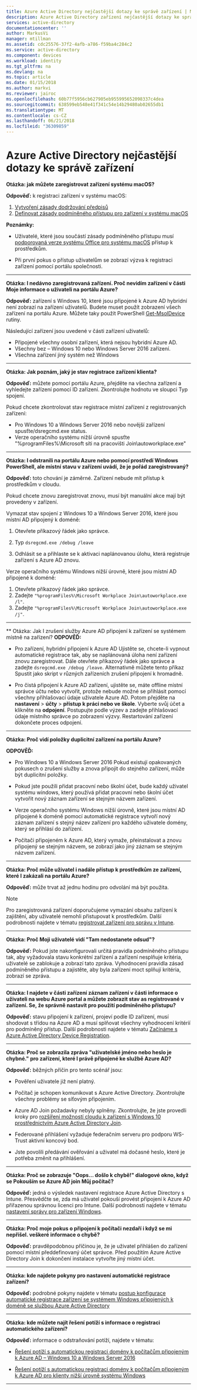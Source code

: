 ```yaml
---
title: Azure Active Directory nejčastější dotazy ke správě zařízení | Microsoft Docs
description: Azure Active Directory zařízení nejčastější dotazy ke správě.
services: active-directory
documentationcenter: ''
author: MarkusVi
manager: mtillman
ms.assetid: cdc25576-37f2-4afb-a786-f59ba4c284c2
ms.service: active-directory
ms.component: devices
ms.workload: identity
ms.tgt_pltfrm: na
ms.devlang: na
ms.topic: article
ms.date: 01/15/2018
ms.author: markvi
ms.reviewer: jairoc
ms.openlocfilehash: 60b77f5956cb627905eb955995652098337c4dea
ms.sourcegitcommit: 638599eb548e41f341c54e14b29480ab02655db1
ms.translationtype: MT
ms.contentlocale: cs-CZ
ms.lasthandoff: 06/21/2018
ms.locfileid: "36309859"
---
```

# <a name="azure-active-directory-device-management-faq"></a>Azure Active Directory nejčastější dotazy ke správě zařízení



**Otázka: jak můžete zaregistrovat zařízení systému macOS?**

**Odpověď:** k registraci zařízení v systému macOS:

1.  [Vytvoření zásady dodržování předpisů](https://docs.microsoft.com/intune/compliance-policy-create-mac-os)
2.  [Definovat zásady podmíněného přístupu pro zařízení v systému macOS](active-directory-conditional-access-azure-portal.md) 

**Poznámky:**

- Uživatelé, které jsou součástí zásady podmíněného přístupu musí [podporovaná verze systému Office pro systému macOS](active-directory-conditional-access-technical-reference.md#client-apps-condition) přístup k prostředkům. 

- Při první pokus o přístup uživatelům se zobrazí výzva k registraci zařízení pomocí portálu společnosti.

---

**Otázka: I nedávno zaregistrovaná zařízení. Proč nevidím zařízení v části Moje informace o uživateli na portálu Azure?**

**Odpověď:** zařízení s Windows 10, které jsou připojené k Azure AD hybridní není zobrazí na zařízení uživatelů.
Budete muset použít zobrazení všech zařízení na portálu Azure. Můžete taky použít PowerShell [Get-MsolDevice](/powershell/module/msonline/get-msoldevice?view=azureadps-1.0) rutiny.

Následující zařízení jsou uvedené v části zařízení uživatelů:

- Připojené všechny osobní zařízení, která nejsou hybridní Azure AD. 
- Všechny bez – Windows 10 nebo Windows Server 2016 zařízení.
- Všechna zařízení jiný systém než Windows 

--- 

**Otázka: Jak poznám, jaký je stav registrace zařízení klienta?**

**Odpověď:** můžete pomocí portálu Azure, přejděte na všechna zařízení a vyhledejte zařízení pomocí ID zařízení. Zkontrolujte hodnotu ve sloupci Typ spojení.

Pokud chcete zkontrolovat stav registrace místní zařízení z registrovaných zařízení:

- Pro Windows 10 a Windows Server 2016 nebo novější zařízení spusťte/dsregcmd.exe status.
- Verze operačního systému nižší úrovně spusťte "%programFiles%\Microsoft síti na pracovišti Join\autoworkplace.exe"

---

**Otázka: I odstranili na portálu Azure nebo pomocí prostředí Windows PowerShell, ale místní stavu v zařízení uvádí, že je pořád zaregistrovaný?**

**Odpověď:** toto chování je záměrné. Zařízení nebude mít přístup k prostředkům v cloudu. 

Pokud chcete znovu zaregistrovat znovu, musí být manuální akce mají být provedeny v zařízení. 

Vymazat stav spojení z Windows 10 a Windows Server 2016, které jsou místní AD připojený k doméně:

1.  Otevřete příkazový řádek jako správce.

2.  Typ `dsregcmd.exe /debug /leave`

3.  Odhlásit se a přihlaste se k aktivaci naplánovanou úlohu, která registruje zařízení s Azure AD znovu. 

Verze operačního systému Windows nižší úrovně, které jsou místní AD připojené k doméně:

1.  Otevřete příkazový řádek jako správce.
2.  Zadejte `"%programFiles%\Microsoft Workplace Join\autoworkplace.exe /l"`.
3.  Zadejte `"%programFiles%\Microsoft Workplace Join\autoworkplace.exe /j"`.

---
** Otázka: Jak I zrušení služby Azure AD připojení k zařízení se systémem místně na zařízení?
**ODPOVĚĎ:** 
- Pro zařízení, hybridní připojení k Azure AD Ujistěte se, chcete-li vypnout automatické registrace tak, aby se naplánovaná úloha není zařízení znovu zaregistrovat. Dále otevřete příkazový řádek jako správce a zadejte `dsregcmd.exe /debug /leave`. Alternativně můžete tento příkaz Spustit jako skript v různých zařízeních zrušení připojení k hromadně.

- Pro čistá připojení k Azure AD zařízení, ujistěte se, máte offline místní správce účtu nebo vytvořit, protože nebude možné se přihlásit pomocí všechny přihlašovací údaje uživatele Azure AD. Potom přejděte na **nastavení** > **účty** > **přístup k práci nebo ve škole**. Vyberte svůj účet a klikněte na **odpojení**. Postupujte podle výzev a zadejte přihlašovací údaje místního správce po zobrazení výzvy. Restartování zařízení dokončete proces odpojení.

---

**Otázka: Proč vidí položky duplicitní zařízení na portálu Azure?**

**ODPOVĚĎ:**

-   Pro Windows 10 a Windows Server 2016 Pokud existují opakovaných pokusech o zrušení služby a znova připojit do stejného zařízení, může být duplicitní položky. 

-   Pokud jste použili přidat pracovní nebo školní účet, bude každý uživatel systému windows, který používá přidat pracovní nebo školní účet vytvořit nový záznam zařízení se stejným názvem zařízení.

-   Verze operačního systému Windows nižší úrovně, které jsou místní AD připojené k doméně pomocí automatické registrace vytvoří nový záznam zařízení s stejný název zařízení pro každého uživatele domény, který se přihlásí do zařízení. 

-   Počítači připojeném k Azure AD, který vymaže, přeinstalovat a znovu připojený se stejným názvem, se zobrazí jako jiný záznam se stejným názvem zařízení.

---

**Otázka: Proč může uživatel i nadále přístup k prostředkům ze zařízení, které I zakázali na portálu Azure?**

**Odpověď:** může trvat až jednu hodinu pro odvolání má být použita.

>[!Note] 
>Pro zaregistrovaná zařízení doporučujeme vymazání obsahu zařízení k zajištění, aby uživatelé nemohli přistupovat k prostředkům. Další podrobnosti najdete v tématu [registrovat zařízení pro správu v Intune](https://docs.microsoft.com/intune/deploy-use/enroll-devices-in-microsoft-intune). 


---

**Otázka: Proč Moji uživatelé vidí "Tam nedostanete odsud"?**

**Odpověď:** Pokud jste nakonfigurovali určitá pravidla podmíněného přístupu tak, aby vyžadovala stavu konkrétní zařízení a zařízení nesplňuje kritéria, uživatelé se zablokuje a zobrazí tato zpráva. Vyhodnocení pravidla zásad podmíněného přístupu a zajistěte, aby byla zařízení moct splňují kritéria, zobrazí se zpráva.

---


**Otázka: I najdete v části zařízení záznam zařízení v části informace o uživateli na webu Azure portal a můžete zobrazit stav as registrované v zařízení. Se, že správně nastavit pro použití podmíněného přístupu?**

**Odpověď:** stavu připojení k zařízení, projeví podle ID zařízení, musí shodovat s třídou na Azure AD a musí splňovat všechny vyhodnocení kritérií pro podmíněný přístup. Další podrobnosti najdete v tématu [Začínáme s Azure Active Directory Device Registration](active-directory-device-registration.md).

---

**Otázka: Proč se zobrazila zpráva "uživatelské jméno nebo heslo je chybné." pro zařízení, které I právě připojené ke službě Azure AD?**

**Odpověď:** běžných příčin pro tento scénář jsou:

- Pověření uživatele již není platný.

- Počítač je schopen komunikovat s Azure Active Directory. Zkontrolujte všechny problémy se síťovým připojením.

- Azure AD Join požadavky nebyly splněny. Zkontrolujte, že jste provedli kroky pro [rozšíření možností cloudu k zařízení s Windows 10 prostřednictvím Azure Active Directory Join](active-directory-azureadjoin-overview.md).  

- Federované přihlášení vyžaduje federačním serveru pro podporu WS-Trust aktivní koncový bod. 

- Jste povolili předávání ověřování a uživatel má dočasné heslo, které je potřeba změnit na přihlášení.

---

**Otázka: Proč se zobrazuje "Oops... došlo k chybě!" dialogové okno, když se Pokouším se Azure AD join Můj počítač?**

**Odpověď:** jedná o výsledek nastavení registrace Azure Active Directory s Intune. Přesvědčte se, zda má uživatel pokouší provést připojení k Azure AD přiřazenou správnou licenci pro Intune. Další podrobnosti najdete v tématu [nastavení správy pro zařízení Windows](https://docs.microsoft.com/intune/deploy-use/set-up-windows-device-management-with-microsoft-intune#azure-active-directory-enrollment).  

---

**Otázka: Proč moje pokus o připojení k počítači nezdaří i když se mi nepřišel. veškeré informace o chybě?**

**Odpověď:** pravděpodobnou příčinou je, že je uživatel přihlášen do zařízení pomocí místní předdefinovaný účet správce. Před použitím Azure Active Directory Join k dokončení instalace vytvořte jiný místní účet. 

---

**Otázka: kde najdete pokyny pro nastavení automatické registrace zařízení?**

**Odpověď:** podrobné pokyny najdete v tématu [postup konfigurace automatické registrace zařízení se systémem Windows připojených k doméně se službou Azure Active Directory](active-directory-conditional-access-automatic-device-registration-setup.md)

---

**Otázka: kde můžete najít řešení potíží s informace o registraci automatického zařízení?**

**Odpověď:** informace o odstraňování potíží, najdete v tématu:

- [Řešení potíží s automatickou registraci domény k počítačům připojeným k Azure AD – Windows 10 a Windows Server 2016](device-management-troubleshoot-hybrid-join-windows-current.md)

- [Řešení potíží s automatickou registraci domény k počítačům připojeným k Azure AD pro klienty nižší úrovně systému Windows](device-management-troubleshoot-hybrid-join-windows-legacy.md)
 
---

